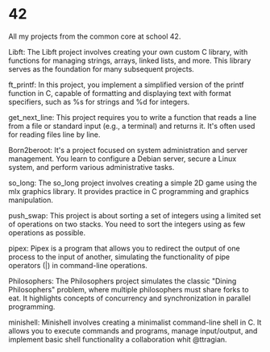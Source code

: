 # 42
All my projects from the common core at school 42.

Libft: The Libft project involves creating your own custom C library, with functions for managing strings, arrays, linked lists, and more. This library serves as the foundation for many subsequent projects.

ft_printf: In this project, you implement a simplified version of the printf function in C, capable of formatting and displaying text with format specifiers, such as %s for strings and %d for integers.

get_next_line: This project requires you to write a function that reads a line from a file or standard input (e.g., a terminal) and returns it. It's often used for reading files line by line.

Born2beroot: It's a project focused on system administration and server management. You learn to configure a Debian server, secure a Linux system, and perform various administrative tasks.

so_long: The so_long project involves creating a simple 2D game using the mlx graphics library. It provides practice in C programming and graphics manipulation.

push_swap: This project is about sorting a set of integers using a limited set of operations on two stacks. You need to sort the integers using as few operations as possible.

pipex: Pipex is a program that allows you to redirect the output of one process to the input of another, simulating the functionality of pipe operators (|) in command-line operations.

 Philosophers: The Philosophers project simulates the classic "Dining Philosophers" problem, where multiple philosophers must share forks to eat. It highlights concepts of concurrency and synchronization in parallel programming.
 
minishell: Minishell involves creating a minimalist command-line shell in C. It allows you to execute commands and programs, manage input/output, and implement basic shell functionality a collaboration whit @ttragian.
